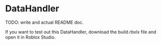 # DataHandler
TODO: write and actual README doc.

If you want to test out this DataHandler, download the build.rbxlx file and open it in Roblox Studio.
